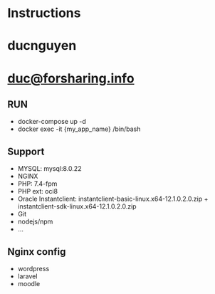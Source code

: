 # Instructions
# ducnguyen
# duc@forsharing.info

## RUN

- docker-compose up -d
- docker exec -it {my_app_name} /bin/bash

## Support

- MYSQL: mysql:8.0.22
- NGINX
- PHP: 7.4-fpm
- PHP ext: oci8
- Oracle Instantclient: instantclient-basic-linux.x64-12.1.0.2.0.zip + instantclient-sdk-linux.x64-12.1.0.2.0.zip
- Git
- nodejs/npm
- ...

## Nginx config
- wordpress
- laravel
- moodle